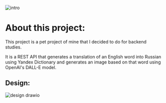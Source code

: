 ![intro](https://user-images.githubusercontent.com/126064091/224017711-21febf1f-83d8-4ff9-a77d-bcfb2f660824.svg)

# About this project:
This project is a pet project of mine that I decided to do for backend studies.

It is a REST API that generates a translation of an English word into Russian using Yandex Dictionary and generates an image based on that word using OpenAI's DALL-E model.

## Design:
![design drawio](https://user-images.githubusercontent.com/126064091/224037666-99907fd7-4604-448d-89b4-948dd03007c5.png)

